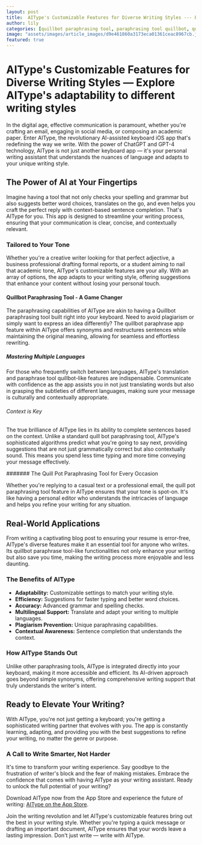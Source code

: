 ```yaml
---
layout: post
title:  AIType's Customizable Features for Diverse Writing Styles --- Explore AIType's adaptability to different writing styles.
author: lily
categories: [quillbot paraphrasing tool, paraphrasing tool quillbot, quillbot paraphrase app, paraphrase tool quillbot, quillbot paraphrase tool, quill bot paraphrasing tool, quill pot paraphrasing tool]
image: "assets/images/article_images/d9e461860a3173eca01361ceac8967cb.jpg"
featured: true
---
```


# AIType's Customizable Features for Diverse Writing Styles — Explore AIType's adaptability to different writing styles

In the digital age, effective communication is paramount, whether you're crafting an email, engaging in social media, or composing an academic paper. Enter AIType, the revolutionary AI-assisted keyboard iOS app that's redefining the way we write. With the power of ChatGPT and GPT-4 technology, AIType is not just another keyboard app — it's your personal writing assistant that understands the nuances of language and adapts to your unique writing style.

## The Power of AI at Your Fingertips

Imagine having a tool that not only checks your spelling and grammar but also suggests better word choices, translates on the go, and even helps you craft the perfect reply with context-based sentence completion. That's AIType for you. This app is designed to streamline your writing process, ensuring that your communication is clear, concise, and contextually relevant.

### Tailored to Your Tone

Whether you're a creative writer looking for that perfect adjective, a business professional drafting formal reports, or a student aiming to nail that academic tone, AIType's customizable features are your ally. With an array of options, the app adapts to your writing style, offering suggestions that enhance your content without losing your personal touch.

#### Quillbot Paraphrasing Tool - A Game Changer

The paraphrasing capabilities of AIType are akin to having a Quillbot paraphrasing tool built right into your keyboard. Need to avoid plagiarism or simply want to express an idea differently? The quillbot paraphrase app feature within AIType offers synonyms and restructures sentences while maintaining the original meaning, allowing for seamless and effortless rewriting.

##### Mastering Multiple Languages

For those who frequently switch between languages, AIType's translation and paraphrase tool quillbot-like features are indispensable. Communicate with confidence as the app assists you in not just translating words but also in grasping the subtleties of different languages, making sure your message is culturally and contextually appropriate.

###### Context is Key

The true brilliance of AIType lies in its ability to complete sentences based on the context. Unlike a standard quill bot paraphrasing tool, AIType's sophisticated algorithms predict what you're going to say next, providing suggestions that are not just grammatically correct but also contextually sound. This means you spend less time typing and more time conveying your message effectively.

####### The Quill Pot Paraphrasing Tool for Every Occasion

Whether you're replying to a casual text or a professional email, the quill pot paraphrasing tool feature in AIType ensures that your tone is spot-on. It's like having a personal editor who understands the intricacies of language and helps you refine your writing for any situation.

## Real-World Applications

From writing a captivating blog post to ensuring your resume is error-free, AIType's diverse features make it an essential tool for anyone who writes. Its quillbot paraphrase tool-like functionalities not only enhance your writing but also save you time, making the writing process more enjoyable and less daunting.

### The Benefits of AIType

- **Adaptability:** Customizable settings to match your writing style.
- **Efficiency:** Suggestions for faster typing and better word choices.
- **Accuracy:** Advanced grammar and spelling checks.
- **Multilingual Support:** Translate and adapt your writing to multiple languages.
- **Plagiarism Prevention:** Unique paraphrasing capabilities.
- **Contextual Awareness:** Sentence completion that understands the context.

### How AIType Stands Out

Unlike other paraphrasing tools, AIType is integrated directly into your keyboard, making it more accessible and efficient. Its AI-driven approach goes beyond simple synonyms, offering comprehensive writing support that truly understands the writer's intent.

## Ready to Elevate Your Writing?

With AIType, you're not just getting a keyboard; you're getting a sophisticated writing partner that evolves with you. The app is constantly learning, adapting, and providing you with the best suggestions to refine your writing, no matter the genre or purpose.

### A Call to Write Smarter, Not Harder

It's time to transform your writing experience. Say goodbye to the frustration of writer's block and the fear of making mistakes. Embrace the confidence that comes with having AIType as your writing assistant. Ready to unlock the full potential of your writing?

Download AIType now from the App Store and experience the future of writing: [AIType on the App Store](https://apps.apple.com/us/app/aitype-grammar-check-keyboard/id6469163944).

Join the writing revolution and let AIType's customizable features bring out the best in your writing style. Whether you're typing a quick message or drafting an important document, AIType ensures that your words leave a lasting impression. Don't just write — write with AIType.